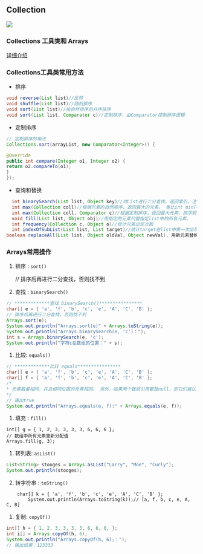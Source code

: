 ## Collection

![](http://img.blog.csdn.net/20160706172512559?watermark/2/text/aHR0cDovL2Jsb2cuY3Nkbi5uZXQv/font/5a6L5L2T/fontsize/400/fill/I0JBQkFCMA==/dissolve/70/gravity/Center)


### Collections 工具类和 Arrays

[详细介绍](https://gitee.com/SnailClimb/JavaGuide/blob/master/docs/java/basic/Arrays,CollectionsCommonMethods.md)

### Collections工具类常用方法

- 排序

```java
void reverse(List list)//反转
void shuffle(List list)//随机排序
void sort(List list)//按自然排序的升序排序
void sort(List list, Comparator c)//定制排序，由Comparator控制排序逻辑
```

- 定制排序

```java
// 定制排序的用法
Collections.sort(arrayList, new Comparator<Integer>() {

@Override
public int compare(Integer o1, Integer o2) {
return o2.compareTo(o1);
}
});
```

- 查询和替换

```java
  int binarySearch(List list, Object key)//对List进行二分查找，返回索引，注意List必须是有序的
  int max(Collection coll)//根据元素的自然顺序，返回最大的元素。 类比int min(Collection coll)
  int max(Collection coll, Comparator c)//根据定制排序，返回最大元素，排序规则由Comparatator类控制。类比int min(Collection coll, Comparator c)
  void fill(List list, Object obj)//用指定的元素代替指定list中的所有元素。
  int frequency(Collection c, Object o)//统计元素出现次数
  int indexOfSubList(List list, List target)//统计target在list中第一次出现的索引，找不到则返回-1，类比int lastIndexOfSubList(List source, list target).
boolean replaceAll(List list, Object oldVal, Object newVal), 用新元素替换旧元素
```



### Arrays常用操作

1. 排序 : `sort()`

   // 排序后再进行二分查找，否则找不到

2. 查找 : `binarySearch()`

```java
// *************查找 binarySearch()****************
char[] e = { 'a', 'f', 'b', 'c', 'e', 'A', 'C', 'B' };
// 排序后再进行二分查找，否则找不到
Arrays.sort(e);
System.out.println("Arrays.sort(e)" + Arrays.toString(e));
System.out.println("Arrays.binarySearch(e, 'c')：");
int s = Arrays.binarySearch(e, 'c');
System.out.println("字符c在数组的位置：" + s);
```

1. 比较: `equals()`

```java
// *************比较 equals****************
char[] e = { 'a', 'f', 'b', 'c', 'e', 'A', 'C', 'B' };
char[] f = { 'a', 'f', 'b', 'c', 'e', 'A', 'C', 'B' };
/*
* 元素数量相同，并且相同位置的元素相同。 另外，如果两个数组引用都是null，则它们被认为是相等的 。
*/
// 输出true
System.out.println("Arrays.equals(e, f):" + Arrays.equals(e, f));
```

1. 填充 : `fill()`

```
int[] g = { 1, 2, 3, 3, 3, 3, 6, 6, 6 };
// 数组中所有元素重新分配值
Arrays.fill(g, 3);
```

1. 转列表: `asList()`

```java
List<String> stooges = Arrays.asList("Larry", "Moe", "Curly");
System.out.println(stooges);
```

2. 转字符串 : `toString()`

```
	char[] k = { 'a', 'f', 'b', 'c', 'e', 'A', 'C', 'B' };
		System.out.println(Arrays.toString(k));// [a, f, b, c, e, A, C, B]
```

1. 复制: `copyOf()`

```java
int[] h = { 1, 2, 3, 3, 3, 3, 6, 6, 6, };
int i[] = Arrays.copyOf(h, 6);
System.out.println("Arrays.copyOf(h, 6);：");
// 输出结果：123333
```




